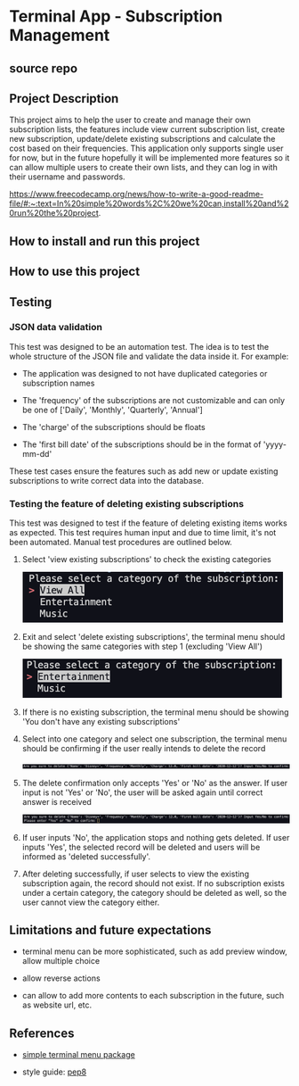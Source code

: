# Terminal App - Subscription Management

## source repo

##

## Project Description

This project aims to help the user to create and manage their own subscription lists, the features include view current subscription list, create new subscription, update/delete existing subscriptions and calculate the cost based on their frequencies. This application only supports single user for now, but in the future hopefully it will be implemented more features so it can allow multiple users to create their own lists, and they can log in with their username and passwords.

https://www.freecodecamp.org/news/how-to-write-a-good-readme-file/#:~:text=In%20simple%20words%2C%20we%20can,install%20and%20run%20the%20project.

## How to install and run this project

## How to use this project

## Testing

### JSON data validation

This test was designed to be an automation test. The idea is to test the whole structure of the JSON file and validate the data inside it. For example:

- The application was designed to not have duplicated categories or subscription names

- The 'frequency' of the subscriptions are not customizable and can only be one of ['Daily', 'Monthly', 'Quarterly', 'Annual']

- The 'charge' of the subscriptions should be floats

- The 'first bill date' of the subscriptions should be in the format of 'yyyy-mm-dd'

These test cases ensure the features such as add new or update existing subscriptions to write correct data into the database.

### Testing the feature of deleting existing subscriptions

This test was designed to test if the feature of deleting existing items works as expected. This test requires human input and due to time limit, it's not been automated. Manual test procedures are outlined below.

1. Select 'view existing subscriptions' to check the existing categories

    ![view category](docs/test/view-category.png)

2. Exit and select 'delete existing subscriptions', the terminal menu should be showing the same categories with step 1 (excluding 'View All')

    ![delete category](docs/test/delete-category.png)

3. If there is no existing subscription, the terminal menu should be showing 'You don't have any existing subscriptions'

4. Select into one category and select one subscription, the terminal menu should be confirming if the user really intends to delete the record
    
    ![delete confirmation](docs/test/delete-confirmation.png)

5. The delete confirmation only accepts 'Yes' or 'No' as the answer. If user input is not 'Yes' or 'No', the user will be asked again until correct answer is received
    
    ![delete confirmation 2](docs/test/delete-confirmation-2.png)

6. If user inputs 'No', the application stops and nothing gets deleted. If user inputs 'Yes', the selected record will be deleted and users will be informed as 'deleted successfully'.

7. After deleting successfully, if user selects to view the existing subscription again, the record should not exist. If no subscription exists under a certain category, the category should be deleted as well, so the user cannot view the category either.

## Limitations and future expectations

- terminal menu can be more sophisticated, such as add preview window, allow multiple choice

- allow reverse actions

- can allow to add more contents to each subscription in the future, such as website url, etc. 

## References

- [simple terminal menu package](https://pypi.org/project/simple-term-menu/)

- style guide: [pep8](https://peps.python.org/pep-0008/)